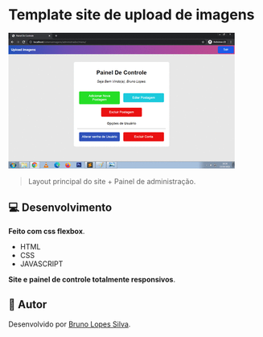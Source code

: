 # Template site de upload de imagens

<img src="img/gif.gif" alt="site">

> Layout principal do site + Painel de administração.

## 💻 Desenvolvimento

**Feito com css flexbox**.

* HTML
* CSS
* JAVASCRIPT

**Site e painel de controle totalmente responsivos**.

## 📝 Autor

Desenvolvido por [Bruno Lopes Silva](https://github.com/brunosilvabrn).
